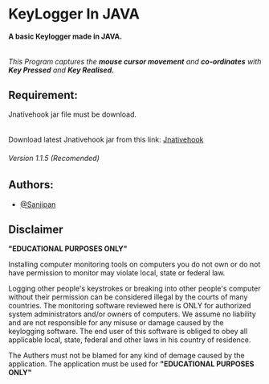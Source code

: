 
# KeyLogger In JAVA

**A basic Keylogger made in JAVA.**
######
*This Program captures the **mouse cursor movement** and **co-ordinates** with **Key Pressed** and **Key Realised.***
## Requirement:

Jnativehook jar file must be download.
######
Download latest Jnativehook jar from this link:
[Jnativehook](https://jar-download.com/artifacts/com.1stleg/jnativehook/2.1.0/source-code)
###### Version 1.1.5 (Recomended)

    
## Authors:

- [@Sanjipan](https://github.com/Sanjipan)


## Disclaimer
**"EDUCATIONAL PURPOSES ONLY"**

Installing computer monitoring tools on computers you do not own or do not have permission to monitor may violate local, state or federal law.

Logging other people's keystrokes or breaking into other people's computer without their permission can be considered illegal by the courts of many countries. The monitoring software reviewed here is ONLY for authorized system administrators and/or owners of computers. We assume no liability and are not responsible for any misuse or damage caused by the keylogging software. The end user of this software is obliged to obey all applicable local, state, federal and other laws in his country of residence.

The Authers must not be blamed for any kind of demage caused by the application. The application must be used for **"EDUCATIONAL PURPOSES ONLY"**
